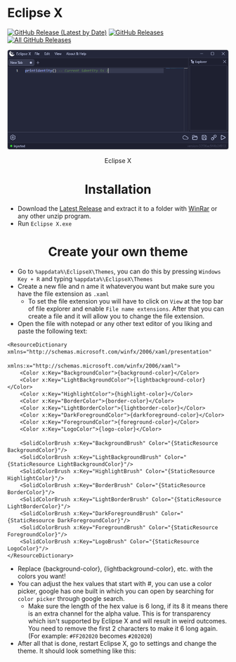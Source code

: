 # Eclipse X

<p>
  <a href="https://github.com/KribbyWare/EclipseX/releases/latest"><img alt="GitHub Release (Latest by Date)" src="https://svgl-badge.vercel.app/api/Software/Github?theme=dark"></a>
  <a href="https://github.com/KribbyWare/EclipseX/releases/latest"><img alt="GitHub Releases" src="https://svgl-badge.vercel.app/api/Software/Github?theme=dark"></a>
  <a href="https://github.com/KribbyWare/EclipseX/releases"><img alt="All GitHub Releases" src="https://svgl-badge.vercel.app/api/Software/Github?theme=dark"></a>
</p>

<p align="center">
  <img src="https://raw.githubusercontent.com/KribbyWare/EclipseX/master/src/EclipseXUI.png" width="700">
  <p align="center">
    Eclipse X
  </p>
</p>

<h1 align="center">Installation</h1>

* Download the [Latest Release](https://kribbyware.github.io/Universal-Syn-X) and extract it to a folder with [WinRar](https://win-rar.com) or any other unzip program.
* Run `Eclipse X.exe`

<a name="themetutorial"></a><h1 align="center">Create your own theme</h1>

- Go to `%appdata%\EclipseX\Themes`, you can do this by pressing `Windows Key + R` and typing `%appdata%\EclipseX\Themes`
- Create a new file and n ame it whateveryou want but make sure you have the file extension as `.xaml`
  - To set the file extension you will have to click on `View` at the top bar of file explorer and enable `File name extensions`. After that you can create a file and it will allow you to change the file extension.
- Open the file with notepad or any other text editor of you liking and paste the following text:
```xaml
<ResourceDictionary xmlns="http://schemas.microsoft.com/winfx/2006/xaml/presentation"
                    xmlns:x="http://schemas.microsoft.com/winfx/2006/xaml">
    <Color x:Key="BackgroundColor">{background-color}</Color>
    <Color x:Key="LightBackgroundColor">{lightbackground-color}</Color>
    <Color x:Key="HighlightColor">{highlight-color}</Color>
    <Color x:Key="BorderColor">{border-color}</Color>
    <Color x:Key="LightBorderColor">{lightborder-color}</Color>
    <Color x:Key="DarkForegroundColor">{darkforeground-color}</Color>
    <Color x:Key="ForegroundColor">{foreground-color}</Color>
    <Color x:Key="LogoColor">{logo-color}</Color>

    <SolidColorBrush x:Key="BackgroundBrush" Color="{StaticResource BackgroundColor}"/>
    <SolidColorBrush x:Key="LightBackgroundBrush" Color="{StaticResource LightBackgroundColor}"/>
    <SolidColorBrush x:Key="HighlightBrush" Color="{StaticResource HighlightColor}"/>
    <SolidColorBrush x:Key="BorderBrush" Color="{StaticResource BorderColor}"/>
    <SolidColorBrush x:Key="LightBorderBrush" Color="{StaticResource LightBorderColor}"/>
    <SolidColorBrush x:Key="DarkForegroundBrush" Color="{StaticResource DarkForegroundColor}"/>
    <SolidColorBrush x:Key="ForegroundBrush" Color="{StaticResource ForegroundColor}"/>
    <SolidColorBrush x:Key="LogoBrush" Color="{StaticResource LogoColor}"/>
</ResourceDictionary>
```
- Replace {background-color}, {lightbackground-color}, etc. with the colors you want!
- You can adjust the hex values that start with #, you can use a color picker, google has one built in which you can open by searching for `color picker` through google search.
  - Make sure the length of the hex value is 6 long, if its 8 it means there is an extra channel for the alpha value. This is for transparency which isn't supported by Eclipse X and will result in weird outcomes. You need to remove the first 2 characters to make it 6 long again. (For example: `#FF202020` becomes `#202020`)
- After all that is done, restart Eclipse X, go to settings and change the theme. It should look something like this:
